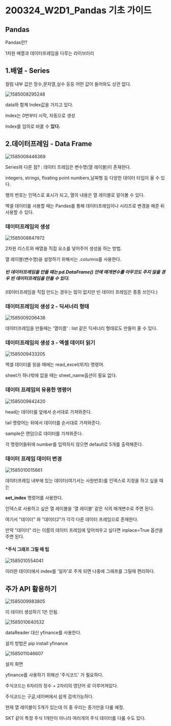 # 200324_W2D1_Pandas 기초 가이드



## Pandas

Pandas란?

1차원 배열과 데이터프레임을 다루는 라이브러리 



## 1.배열 - Series



컬럼 내부 값은 정수,문자열,실수 등등 어떤 값이 들어와도 상관 없다.



![1585008295248](assets/1585008295248.png)





data와 함께 Index값을 가지고 있다. 



Index는 0번부터 시작, 자동으로 생성



Index를 임의로 바꿀 수 **있다.**





## 2.데이터프레임 - Data Frame



![1585008446369](assets/1585008446369.png)





Series와 다른 점? : 데이터 프레임은 변수명(열 레이블)이 존재한다.



integers, strings, floating point numbers,날짜형 등 다양한 데이터 타입이 올 수 있다.



행의 번호는 인덱스로 표시가 되고, 열의 내용은 열 레이블로 알아볼 수 있다.









엑셀 데이터를 사용할 때는 Pandas를 통해 데이터프레임이나 시리즈로 변경을 해준 뒤 사용할 수 있다.



### 데이터프레임의 생성

![1585008847972](assets/1585008847972.png)



2차원 리스트와 배열을 직접 요소를 넣어주어 생성을 하는 방법.



열 레이블(변수명)을 설정하기 위해서는 .columns를 사용한다.





##### 빈 데이터프레임을 만들 때는 pd.DataFrame() 안에 매개변수를 아무것도 주지 않을 경우 빈 데이터프레임을 만들 수 있다. 

(데이터프레임을 직접 만드는 경우는 많이 없지만 빈 데이터 프레임은 종종 쓰인다.)







### 데이터프레임의 생성 2 - 딕셔너리 형태

![1585009206438](assets/1585009206438.png)



데이터프레임을 만들때는 '열이름' : list 같은 딕셔너리 형태로도 만들어 줄 수 있다.





### 데이터프레임의 생성 3 - 엑셀 데이터 읽기



![1585009433205](assets/1585009433205.png)



엑셀 데이터를 읽을 때에는 read_excel(위치) 명령어.

sheet가 하나밖에 없을 때는 sheet_name옵션이 필요 없다.





### 데이터 프레임의 유용한 명령어

![1585009842420](assets/1585009842420.png)





head는 데이터를 앞에서 순서대로 가져와준다.



tail 명령어는 뒤에서 데이터를 순서대로 가져와준다.



sample은 랜덤으로 데이터를 가져와준다.





각 명령어들뒤에 number를 입력하지 않으면 default로 5개를 출력해준다.



### 데이터 프레임 데이터 변경



![1585010015661](assets/1585010015661.png)





데이터프레임 내부에 있는 데이터(여기서는 사원번호)를 인덱스로 지정을 하고 싶을 때는

**set_index** 명령어를 사용한다.

인덱스로 사용하고 싶은 열 레이블을 '열 레이블' 같은 식의 매개변수로 주면 된다.



여기서 "데이터" 와 "데이터2"가 각각 다른 데이터 프레임으로 존재한다.

만약 "데이터" 라는 이름의 데이터 프레임에 덮어씌우고 싶다면 inplace=True 옵션을 주면 된다.





#### *주식 그래프 그릴 때 팁

![1585010554041](assets/1585010554041.png)



이러한 데이터에서 index를 '일자'로 주게 되면 나중에 그래프를 그릴때 편리하다.







## 주가 API 활용하기

![1585009983805](assets/1585009983805.png)





이 데이터 생성하기 1은 안됨.





![1585010640532](assets/1585010640532.png)



dataReader 대신 yfinance를 사용한다.



설치 방법은 pip install yfinance



![1585011046607](assets/1585011046607.png)

설치 화면





yfinance를 사용하기 위해선 '주식코드' 가 필요하다.

주식코드는 6자리의 정수 + 2자리의 영단어 로 이루어져있다.



주식코드는 구글,네이버에서 쉽게 검색가능하다.





현재 열 레이블이 5개가 있는데 이 중 우리는 종가만을 다룰 예정.



SKT 같이 특정 주식 1개만이 아니라 여러개의 주식 데이터를 다룰 수도 있다.



